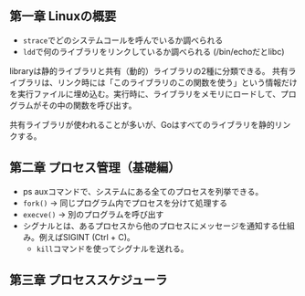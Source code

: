 ## 第一章 Linuxの概要

- `strace`でどのシステムコールを呼んでいるか調べられる
- `ldd`で何のライブラリをリンクしているか調べられる (/bin/echoだとlibc)

libraryは静的ライブラリと共有（動的）ライブラリの2種に分類できる。
共有ライブラリは、リンク時には「このライブラリのこの関数を使う」という情報だけを実行ファイルに埋め込む。実行時に、ライブラリをメモリにロードして、プログラムがその中の関数を呼び出す。

共有ライブラリが使われることが多いが、Goはすべてのライブラリを静的リンクする。

## 第二章 プロセス管理（基礎編）

- ps auxコマンドで、システムにある全てのプロセスを列挙できる。
- `fork()` -> 同じプログラム内でプロセスを分けて処理する
- `execve()` -> 別のプログラムを呼び出す
- シグナルとは、あるプロセスから他のプロセスにメッセージを通知する仕組み。例えばSIGINT (Ctrl + C)。
    - `kill`コマンドを使ってシグナルを送れる。

## 第三章 プロセススケジューラ
